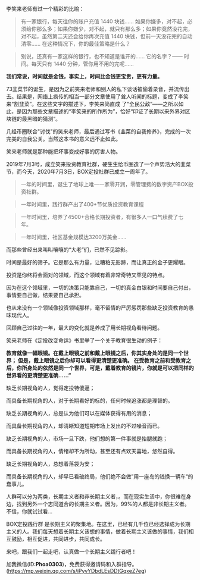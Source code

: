 
李笑来老师有过一个精彩的比喻：

>有一家银行，每天往你的账户充值 1440 块钱…… 如果你嫌多，对不起，必须给你那么多；如果你嫌少，对不起，就只有那么多；如果你竟然没花完，对不起，虽然第二天还会给你再次充值 1440 块钱，但前一天没花完的自动清零…… 在这种情况下，你的最佳策略是什么？

>别说，还真有一家这样的银行，也不知道是谁开的…… 它的名字？—— 时间。每天只有 1440 分钟，管你用不用的完呢……

**我们常说，时间就是金钱，事实上，时间比金钱更宝贵，更有力量。**

73韭菜节的诞生，是因为之前笑来老师和别人的私下谈话被偷着录音，并流传出去。结果是，网络上疯传的相当一部分文章使用了耸人听闻的标题，变成了李笑来“割韭菜”。在这些文字的描述下，李笑来简直成 了“全民公敌”——之所以如此，是因为那些文章描述的“李笑来的所作所为”，恰好“印证了长期以来外界对区块链的最黑暗的猜测“。

几经币圈联合"讨伐"的笑来老师，最后通过写书《韭菜的自我修养》，完成的一次完美的自我公关。当然这本书的意义远不止如此。

笑来老师就是那种能把坏事变成好事的厉害人物。

2019年7月3号，成立笑来投资教育社群，硬生生给币圈造了一个声势浩大的韭菜节，而今天，2020年7月3日，BOX定投社群已成立一周年了。

> 一年的时间里，诞生了地球上唯一一家零开润，零管理费的数字资产BOX投资社群。

>一年时间里，践行群产出了400+节优质投资教育课程

>一年时间里，培养了4500+合格长期投资者，有很多人一口气续费了七年。

>一年时间里，社区基金规模达3200万美金......

而那些曾经出来叫叫嚷嚷的“大老”们，已然不见踪影。

时间是最好的筛子。它是那么有力量，让糟粕无影踪，而让真正的金子更耀眼。

投资是你终将会面对的领域，而这个领域有着非常奇特又罕见的特点。

因为在这个领域里，一切的决策只能靠自己，一切的真金白银和时间要自己付出，事情要自己做，结果要自己承担。

也从来没有一个领域像投资领域那样，毫不留情的严厉惩罚那些缺乏投资教育的愚昧现代人。

回顾自己过往的一年，最大的变化就是养成了用长期视角看待问题。

笑来老师在《定投改变命运》书里举了一个关于教育很生动的例子：

**教育就像一幅眼镜。在戴上眼镜之前和戴上眼镜之后，你其实身处的是同一个世界；
但是，戴上眼镜之后你却可以看得更清楚更准确。
在受教育之前和受教育之后，你所身处的依然是同一个世界，可是，戴着教育的镜片，你就是可以把同样的世界看的更清楚更准确……”**

缺乏长期视角的人，觉得定投特傻逼；

而具备长期视角的人，对于长期看好的标的，任何时候追涨都是理智的。

缺乏长期视角的人，总是认为他们可以在媒体获得有用的消息；

而具备长期视角的人，却清晰知道短期市场上发出的不过噪音而已。

缺乏长期视角的人，市场一旦下跌，他们想的第一件事就是抬腿就跑；

而具备长期视角的人，情绪却不为所动，甚至还有点欢天喜地，悠然自得。

缺乏长期视角的人，总想着落袋为安；

而具备长期视角的人，却早已看破终局，他们绝不会做”用一座岛的钱换一辆车“的蠢事儿。

人群可以分为两类，长期主义者和非长期主义者，。而在现实生活中，你很难在身边，找到另外一个志同道合的长期主义者。因为，99%的人都是非长期主义者。不信，你就试试看...



BOX定投践行群 是长期主义的聚集地。在这里，已经有几千位已经选择成为长期主义的人。我们每天想着长期主义该想的事情，做着长期主义该做的事情，我们相互鼓励，相互促进，共同进步，共同成长。



来吧，跟我们一起走吧，认真做一个长期主义践行者吧！



加我微信(ID:**Phoa0303**)，免费获得邀请码和入群指导。(https://mp.weixin.qq.com/s/iPyvYDbdLEsDDtGqxeZ7eg)




